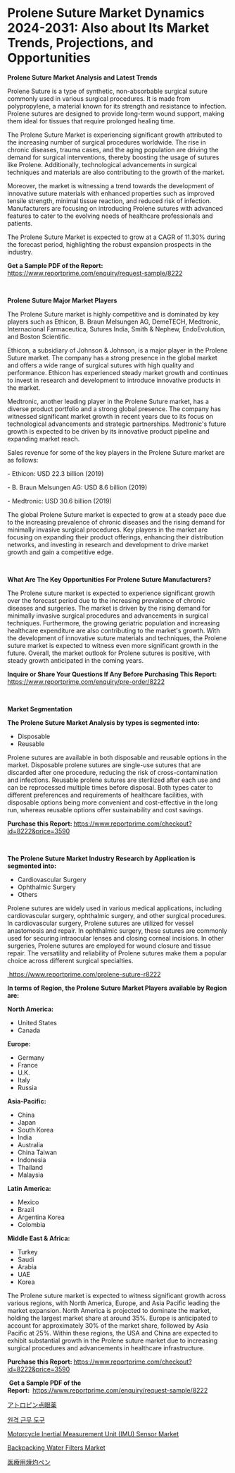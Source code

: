 <p><h1>Prolene Suture Market Dynamics 2024-2031: Also about Its Market Trends, Projections, and Opportunities</h1></p><p><strong>Prolene Suture Market Analysis and Latest Trends</strong></p>
<p><p>Prolene Suture is a type of synthetic, non-absorbable surgical suture commonly used in various surgical procedures. It is made from polypropylene, a material known for its strength and resistance to infection. Prolene sutures are designed to provide long-term wound support, making them ideal for tissues that require prolonged healing time.</p><p>The Prolene Suture Market is experiencing significant growth attributed to the increasing number of surgical procedures worldwide. The rise in chronic diseases, trauma cases, and the aging population are driving the demand for surgical interventions, thereby boosting the usage of sutures like Prolene. Additionally, technological advancements in surgical techniques and materials are also contributing to the growth of the market.</p><p>Moreover, the market is witnessing a trend towards the development of innovative suture materials with enhanced properties such as improved tensile strength, minimal tissue reaction, and reduced risk of infection. Manufacturers are focusing on introducing Prolene sutures with advanced features to cater to the evolving needs of healthcare professionals and patients.</p><p>The Prolene Suture Market is expected to grow at a CAGR of 11.30% during the forecast period, highlighting the robust expansion prospects in the industry.</p></p>
<p><strong>Get a Sample PDF of the Report:&nbsp;</strong> <a href="https://www.reportprime.com/enquiry/request-sample/8222">https://www.reportprime.com/enquiry/request-sample/8222</a></p>
<p>&nbsp;</p>
<p><strong>Prolene Suture Major Market Players</strong></p>
<p><p>The Prolene Suture market is highly competitive and is dominated by key players such as Ethicon, B. Braun Melsungen AG, DemeTECH, Medtronic, Internacional Farmaceutica, Sutures India, Smith & Nephew, EndoEvolution, and Boston Scientific.</p><p>Ethicon, a subsidiary of Johnson & Johnson, is a major player in the Prolene Suture market. The company has a strong presence in the global market and offers a wide range of surgical sutures with high quality and performance. Ethicon has experienced steady market growth and continues to invest in research and development to introduce innovative products in the market.</p><p>Medtronic, another leading player in the Prolene Suture market, has a diverse product portfolio and a strong global presence. The company has witnessed significant market growth in recent years due to its focus on technological advancements and strategic partnerships. Medtronic's future growth is expected to be driven by its innovative product pipeline and expanding market reach.</p><p>Sales revenue for some of the key players in the Prolene Suture market are as follows:</p><p>- Ethicon: USD 22.3 billion (2019)</p><p>- B. Braun Melsungen AG: USD 8.6 billion (2019)</p><p>- Medtronic: USD 30.6 billion (2019)</p><p>The global Prolene Suture market is expected to grow at a steady pace due to the increasing prevalence of chronic diseases and the rising demand for minimally invasive surgical procedures. Key players in the market are focusing on expanding their product offerings, enhancing their distribution networks, and investing in research and development to drive market growth and gain a competitive edge.</p></p>
<p>&nbsp;</p>
<p><strong>What Are The Key Opportunities For Prolene Suture Manufacturers?</strong></p>
<p><p>The Prolene suture market is expected to experience significant growth over the forecast period due to the increasing prevalence of chronic diseases and surgeries. The market is driven by the rising demand for minimally invasive surgical procedures and advancements in surgical techniques. Furthermore, the growing geriatric population and increasing healthcare expenditure are also contributing to the market's growth. With the development of innovative suture materials and techniques, the Prolene suture market is expected to witness even more significant growth in the future. Overall, the market outlook for Prolene sutures is positive, with steady growth anticipated in the coming years.</p></p>
<p><strong>Inquire or Share Your Questions If Any Before Purchasing This Report:</strong> <a href="https://www.reportprime.com/enquiry/pre-order/8222">https://www.reportprime.com/enquiry/pre-order/8222</a></p>
<p>&nbsp;</p>
<p><strong>Market Segmentation</strong></p>
<p><strong>The Prolene Suture Market Analysis by types is segmented into:</strong></p>
<p><ul><li>Disposable</li><li>Reusable</li></ul></p>
<p><p>Prolene sutures are available in both disposable and reusable options in the market. Disposable prolene sutures are single-use sutures that are discarded after one procedure, reducing the risk of cross-contamination and infections. Reusable prolene sutures are sterilized after each use and can be reprocessed multiple times before disposal. Both types cater to different preferences and requirements of healthcare facilities, with disposable options being more convenient and cost-effective in the long run, whereas reusable options offer sustainability and cost savings.</p></p>
<p><strong>Purchase this Report:&nbsp;</strong><a href="https://www.reportprime.com/checkout?id=8222&price=3590">https://www.reportprime.com/checkout?id=8222&price=3590</a></p>
<p>&nbsp;</p>
<p><strong>The Prolene Suture Market Industry Research by Application is segmented into:</strong></p>
<p><ul><li>Cardiovascular Surgery</li><li>Ophthalmic Surgery</li><li>Others</li></ul></p>
<p><p>Prolene sutures are widely used in various medical applications, including cardiovascular surgery, ophthalmic surgery, and other surgical procedures. In cardiovascular surgery, Prolene sutures are utilized for vessel anastomosis and repair. In ophthalmic surgery, these sutures are commonly used for securing intraocular lenses and closing corneal incisions. In other surgeries, Prolene sutures are employed for wound closure and tissue repair. The versatility and reliability of Prolene sutures make them a popular choice across different surgical specialties.</p></p>
<p><a href="https://www.reportprime.com/prolene-suture-r8222">&nbsp;https://www.reportprime.com/prolene-suture-r8222</a></p>
<p><strong>In terms of Region, the Prolene Suture Market Players available by Region are:</strong></p>
<p>
    <p> <strong> North America: </strong>
        <ul>
            <li>United States</li>
            <li>Canada</li>
        </ul>
        </p> 
    <p> <strong> Europe: </strong>
        <ul>
            <li>Germany</li>
            <li>France</li>
            <li>U.K.</li>
            <li>Italy</li>
            <li>Russia</li>
        </ul>
        </p> 
    <p> <strong> Asia-Pacific: </strong>
        <ul>
            <li>China</li>
            <li>Japan</li>
            <li>South Korea</li>
            <li>India</li>
            <li>Australia</li>
            <li>China Taiwan</li>
            <li>Indonesia</li>
            <li>Thailand</li>
            <li>Malaysia</li>
        </ul>
        </p> 
    <p> <strong> Latin America: </strong>
        <ul>
            <li>Mexico</li>
            <li>Brazil</li>
            <li>Argentina Korea</li>
            <li>Colombia</li>
        </ul>
        </p> 
    <p> <strong> Middle East & Africa: </strong>
        <ul>
            <li>Turkey</li>
            <li>Saudi</li>
            <li>Arabia</li>
            <li>UAE</li>
            <li>Korea</li>
        </ul>
    </p>
    </p>
<p><p>The Prolene suture market is expected to witness significant growth across various regions, with North America, Europe, and Asia Pacific leading the market expansion. North America is projected to dominate the market, holding the largest market share at around 35%. Europe is anticipated to account for approximately 30% of the market share, followed by Asia Pacific at 25%. Within these regions, the USA and China are expected to exhibit substantial growth in the Prolene suture market due to increasing surgical procedures and advancements in healthcare infrastructure.</p></p>
<p><strong>Purchase this Report: </strong><a href="https://www.reportprime.com/checkout?id=8222&price=3590">https://www.reportprime.com/checkout?id=8222&price=3590</a></p>
<p>&nbsp;<strong>Get a Sample PDF of the Report:&nbsp;&nbsp;</strong><a href="https://www.reportprime.com/enquiry/request-sample/8222">https://www.reportprime.com/enquiry/request-sample/8222</a></p>
<p><strong></strong></p>
<p><p><a href="https://github.com/ReyesKohler20231/Market-Research-Report-List-1/blob/main/853203677116.md">アトロピン点眼薬</a></p><p><a href="https://github.com/Elenrrera7685/Market-Research-Report-List-1/blob/main/196633172923.md">원격 근무 도구</a></p><p><a href="https://www.linkedin.com/pulse/insights-motorcycle-inertial-measurement-unit-imu-sensor-market-macef">Motorcycle Inertial Measurement Unit (IMU) Sensor Market</a></p><p><a href="https://issuu.com/reportprime-2/docs/backpacking-water-filters-market-size-2030.pptx">Backpacking Water Filters Market</a></p><p><a href="https://github.com/adcxff01450218/Market-Research-Report-List-2/blob/main/509203677111.md">医療用焼灼ペン</a></p></p>
